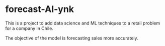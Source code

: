 # forecast-AI-ynk

This is a project to add data science and ML techniques to a retail problem for a company in Chile.

The objective of the model is forecasting sales more accurately.